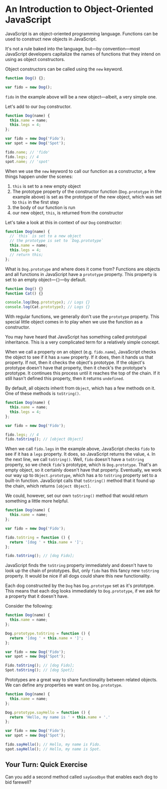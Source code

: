 # An Introduction to Object-Oriented JavaScript

JavaScript is an object-oriented programming language. Functions can be used to construct new objects in JavaScript.

It's not a rule baked into the language, but—by convention—most JavaScript developers capitalize the names of functions that they intend on using as object constructors.

Object constructors can be called using the `new` keyword.

```js
function Dog() {};

var fido = new Dog();
```

`fido` in the example above will be a new object—albeit, a very simple one.

Let's add to our `Dog` constructor.

```js
function Dog(name) {
  this.name = name;
  this.legs = 4;
};

var fido = new Dog('Fido');
var spot = new Dog('Spot');

fido.name; // 'fido'
fido.legs; // 4
spot.name; // 'spot'
```

When we use the `new` keyword to call our function as a constructor, a few things happen under the scenes:

1. `this` is set to a new empty object
2. The prototype property of the constructor function (`Dog.prototype` in the example above) is set as the prototype of the new object, which was set to `this` in the first step
3. the body of our function is run
4. our new object, `this`, is returned from the constructor

Let's take a look at this in context of our `Dog` constructor:

```js
function Dog(name) {
  // `this` is set to a new object
  // the prototype is set to `Dog.prototype`
  this.name = name;
  this.legs = 4;
  // return this;
};
```

What is `Dog.prototype` and where does it come from? Functions are objects and all functions in JavaScript have a `prototype` property. This property is set to an empty object—`{}`—by default.

```js
function Dog() {}
function Cat() {}

console.log(Dog.prototype); // Logs {}
console.log(Cat.prototype); // Logs {}
```

With regular functions, we generally don't use the `prototype` property. This special little object comes in to play when we use the function as a constructor.

You may have heard that JavaScript has something called prototypal inheritance. This is a very complicated term for a relatively simple concept.

When we call a property on an object (e.g. `fido.name`), JavaScript checks the object to see if it has a `name` property. If it does, then it hands us that property. If not, then it checks the object's prototype. If the object's prototype doesn't have that property, then it check's the prototype's prototype. It continues this process until it reaches the top of the chain. If it still hasn't defined this property, then it returns `undefined`.

By default, all objects inherit from `Object`, which has a few methods on it. One of these methods is `toString()`.

```js
function Dog(name) {
  this.name = name;
  this.legs = 4;
};

var fido = new Dog('Fido');

fido.legs; // 4
fido.toString(); // [object Object]
```

When we call `fido.legs` in the example above, JavaScript checks `fido` to see if it has a `legs` property. It does, so JavaScript returns the value, `4`. In the next line, we call `toString()`. Well, `fido` doesn't have a `toString` property, so we check `fido`'s prototype, which is `Dog.prototype`. That's an empty object, so it certainly doesn't have that property. Eventually, we work our way up to `Object.prototype`, which has a to `toString` property set to a built-in function. JavaScript calls that `toString()` method that it found up the chain, which returns `[object Object]`.

We could, however, set our own `toString()` method that would return something a little more helpful.

```js
function Dog(name) {
  this.name = name;
};

var fido = new Dog('Fido');

fido.toString = function () {
  return '[dog ' + this.name + ']';
};

fido.toString(); // [dog Fido];
```

JavaScript finds the `toString` property immediately and doesn't have to look up the chain of prototypes. But, only `fido` has this fancy new `toString` property. It would be nice if all dogs could share this new functionality.

Each dog constructed by the `Dog` has `Dog.prototype` set as it's prototype. This means that each dog looks immediately to `Dog.prototype`, if we ask for a property that it doesn't have.

Consider the following:

```js
function Dog(name) {
  this.name = name;
};

Dog.prototype.toString = function () {
  return '[dog ' + this.name + ']';
};

var fido = new Dog('Fido');
var spot = new Dog('Spot');

Fido.toString(); // [dog Fido];
Spot.toString(); // [dog Spot];
```

Prototypes are a great way to share functionality between related objects. We can define any properties we want on `Dog.prototype`.

```js
function Dog(name) {
  this.name = name;
};

Dog.prototype.sayHello = function () {
  return 'Hello, my name is ' + this.name + '.'
};

var fido = new Dog('Fido');
var spot = new Dog('Spot');

fido.sayHello(); // Hello, my name is Fido.
spot.sayHello(); // Hello, my name is Spot.
```

## Your Turn: Quick Exercise

Can you add a second method called `sayGoodbye` that enables each dog to bid farewell?
